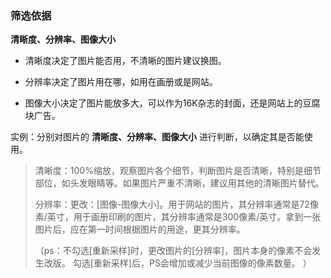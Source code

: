 ### 筛选依据

**清晰度、分辨率、图像大小**

* 清晰度决定了图片能否用，不清晰的图片建议换图。

* 分辨率决定了图片用在哪，如用在画册或是网站。

* 图像大小决定了图片能放多大，可以作为16K杂志的封面，还是网站上的豆腐块广告。


实例：分别对图片的 **清晰度、分辨率、图像大小** 进行判断，以确定其是否能使用。
> 清晰度：100%缩放，观察图片各个细节，判断图片是否清晰，特别是细节部位，如头发眼睛等。如果图片严重不清晰，建议用其他的清晰图片替代。
> 
> 分辨率：更改：\[图像-图像大小\]。用于网站的图片，其分辨率通常是72像素\/英寸，用于画册印刷的图片，其分辨率通常是300像素\/英寸。拿到一张图片后，应在第一时间根据图片的用途，更其分辨率。
> 
> （ps：不勾选\[重新采样\]时，更改图片的\[分辨率\]，图片本身的像素不会发生改版。 勾选\[重新采样\]后，PS会增加或减少当前图像的像素数量。 ）


